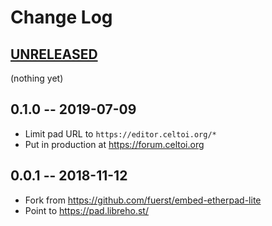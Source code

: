 # Change Log

## [UNRELEASED]

(nothing yet)

## 0.1.0 -- 2019-07-09

- Limit pad URL to `https://editor.celtoi.org/*`
- Put in production at https://forum.celtoi.org

## 0.0.1 -- 2018-11-12

- Fork from https://github.com/fuerst/embed-etherpad-lite
- Point to https://pad.libreho.st/

[unreleased]: /../compare/v0.1.0...HEAD
